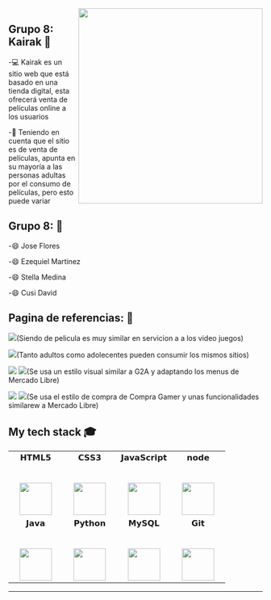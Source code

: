 <img align="right" width="365" height="387" src="https://i.ibb.co/vdJfD3D/kairak-logo-uwu.png">
                                                                                   
## Grupo 8: Kairak :wave:

-:computer: Kairak es un sitio web que está basado en una tienda digital, esta ofrecerá venta de películas online a los usuarios 

-:blue_book: Teniendo en cuenta que el sitio es de venta de películas, apunta en su mayoría a las personas adultas por el consumo de películas, pero esto puede variar 

## Grupo 8: :man:

-:smile: Jose Flores

-:smile: Ezequiel Martinez

-:smile: Stella Medina

-:smile: Cusi David

## Pagina de referencias: :man:
[![](https://img.shields.io/badge/Por_los_productos_o_servicios_que_ofrecen-G2A-red)](https://www.g2a.com/)(Siendo de pelicula es muy similar en servicion a a los video juegos)

[![](https://img.shields.io/badge/Por_los_clientes_los_que_apuntan-G2A-red)](https://www.g2a.com/)(Tanto adultos como adolecentes pueden consumir los mismos sitios)

[![](https://img.shields.io/badge/Por_la_estética_que_presentan-Mercado_Libre-yellow)](https://www.mercadolibre.com.ar/gz/cart)
[![](https://img.shields.io/badge/Tambien-G2A-blue)](https://www.g2a.com/)(Se usa un estilo visual similar a G2A y adaptando los menus de Mercado Libre)

[![](https://img.shields.io/badge/Por_las_funcionalidades_implementada-Compra_gramer-orange)](https://compragamer.com/index.php?seccion=3&cate=30&nro_max=40)
[![](https://img.shields.io/badge/Tambien-Mercado_Libre-yellow)](https://www.mercadolibre.com.ar/gz/cart)(Se usa el estilo de compra de Compra Gamer y unas funcionalidades similarew a Mercado Libre)

## My tech stack :mortar_board:
<table>
  <tbody>
    <tr valign="top">
      <td width="25%" align="center">
        <span>𝗛𝗧𝗠𝗟𝟱</span><br><br><br>
        <img height="64px" src="https://cdn.svgporn.com/logos/html-5.svg">
      </td>
      <td width="25%" align="center">
        <span>𝗖𝗦𝗦𝟯</span><br><br><br>
        <img height="64px" src="https://cdn.svgporn.com/logos/css-3.svg">
      </td>
      <td width="25%" align="center">
        <span>𝗝𝗮𝘃𝗮𝗦𝗰𝗿𝗶𝗽𝘁</span><br><br><br>
        <img height="64px" src="https://cdn.svgporn.com/logos/javascript.svg">
      </td>
      <td width="25%" align="center">
        <span>𝗻𝗼𝗱𝗲</span><br><br><br>
        <img height="64px" src="https://i.ibb.co/V2C1W2w/Node-logo.jpg">
      </td>
    </tr>
    <tr valign="top">
      <td width="25%" align="center">
        <span>𝗝𝗮𝘃𝗮</span><br><br><br>
        <img height="64px" src="https://cdn.svgporn.com/logos/java.svg">
      </td>
      <td width="25%" align="center">
        <span>𝗣𝘆𝘁𝗵𝗼𝗻</span><br><br><br>
        <img height="64px" src="https://cdn.svgporn.com/logos/python.svg">
      </td>
      <td width="25%" align="center">
        <span>𝗠𝘆𝗦𝗤𝗟</span><br><br><br>
        <img height="64px" src="https://i.ibb.co/KGjjgjs/MySQL.jpg">
      </td>
      <td width="25%" align="center">
        <span>𝗚𝗶𝘁</span><br><br><br>
        <img height="64px" src="https://cdn.svgporn.com/logos/git-icon.svg">
      </td>
    </tr>
  </tbody>
</table>

---

